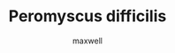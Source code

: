---
layout: post
author: maxwell
title: Peromyscus difficilis
description: 
tags: []
image: 
  feature: 
  credit: 
  creditlink: 
permalink: peromyscus-difficilis
---